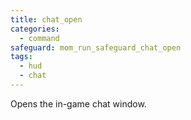 ```yaml
---
title: chat_open
categories:
  - command
safeguard: mom_run_safeguard_chat_open
tags:
  - hud
  - chat
---
```


Opens the in-game chat window.
